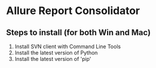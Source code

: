# Allure Report Consolidator
## Steps to install (for both Win and Mac)
1. Install SVN client with Command Line Tools
1. Install the latest version of Python
1. Install the latest version of 'pip'

